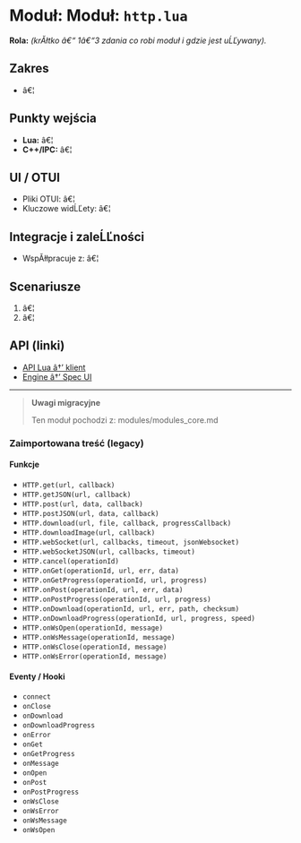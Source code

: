 # Moduł: Moduł: `http.lua`
**Rola:** *(krĂłtko â€“ 1â€“3 zdania co robi moduł i gdzie jest uĹĽywany).*

## Zakres
- â€¦

## Punkty wejścia
- **Lua:** â€¦
- **C++/IPC:** â€¦

## UI / OTUI
- Pliki OTUI: â€¦
- Kluczowe widĹĽety: â€¦

## Integracje i zaleĹĽności
- WspĂłłpracuje z: â€¦

## Scenariusze
1. â€¦
2. â€¦

## API (linki)
- [API Lua â†’ klient](../../api/lua/luafunctions_client.md)
- [Engine â†’ Spec UI](../../api/engine/otclient_v_8_specyfikacja_ui.md)

---

> **Uwagi migracyjne**
>
> Ten moduł pochodzi z: modules/modules_core.md

### Zaimportowana treść (legacy)
#### Funkcje

- `HTTP.get(url, callback)`
- `HTTP.getJSON(url, callback)`
- `HTTP.post(url, data, callback)`
- `HTTP.postJSON(url, data, callback)`
- `HTTP.download(url, file, callback, progressCallback)`
- `HTTP.downloadImage(url, callback)`
- `HTTP.webSocket(url, callbacks, timeout, jsonWebsocket)`
- `HTTP.webSocketJSON(url, callbacks, timeout)`
- `HTTP.cancel(operationId)`
- `HTTP.onGet(operationId, url, err, data)`
- `HTTP.onGetProgress(operationId, url, progress)`
- `HTTP.onPost(operationId, url, err, data)`
- `HTTP.onPostProgress(operationId, url, progress)`
- `HTTP.onDownload(operationId, url, err, path, checksum)`
- `HTTP.onDownloadProgress(operationId, url, progress, speed)`
- `HTTP.onWsOpen(operationId, message)`
- `HTTP.onWsMessage(operationId, message)`
- `HTTP.onWsClose(operationId, message)`
- `HTTP.onWsError(operationId, message)`


#### Eventy / Hooki

- `connect`
- `onClose`
- `onDownload`
- `onDownloadProgress`
- `onError`
- `onGet`
- `onGetProgress`
- `onMessage`
- `onOpen`
- `onPost`
- `onPostProgress`
- `onWsClose`
- `onWsError`
- `onWsMessage`
- `onWsOpen`
